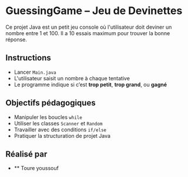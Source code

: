 #  GuessingGame – Jeu de Devinettes

Ce projet Java est un petit jeu console où l'utilisateur doit deviner un nombre entre 1 et 100. Il a 10 essais maximum pour trouver la bonne réponse.

##  Instructions

- Lancer `Main.java`
- L'utilisateur saisit un nombre à chaque tentative
- Le programme indique si c’est **trop petit**, **trop grand**, ou **gagné**

##  Objectifs pédagogiques

- Manipuler les boucles `while`
- Utiliser les classes `Scanner` et `Random`
- Travailler avec des conditions `if/else`
- Pratiquer la structuration de projet Java

##  Réalisé par

- ** Toure youssouf
